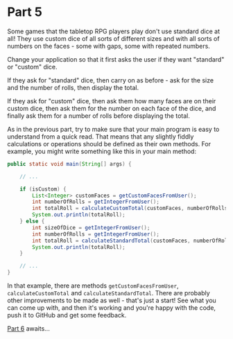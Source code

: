 # Part 5

Some games that the tabletop RPG players play don't use standard dice at all! They use custom dice of all sorts of different sizes and with all sorts of numbers on the faces - some with gaps, some with repeated numbers.

Change your application so that it first asks the user if they want "standard" or "custom" dice. 

If they ask for "standard" dice, then carry on as before - ask for the size and the number of rolls, then display the total.

If they ask for "custom" dice, then ask them how many faces are on their custom dice, then ask them for the number on each face of the dice, and finally ask them for a number of rolls before displaying the total.

As in the previous part, try to make sure that your main program is easy to understand from a quick read. That means that any slightly fiddly calculations or operations should be defined as their own methods. For example, you might write something like this in your main method:

```java
public static void main(String[] args) {

    // ...

    if (isCustom) {
        List<Integer> customFaces = getCustomFacesFromUser();
        int numberOfRolls = getIntegerFromUser();
        int totalRoll = calculateCustomTotal(customFaces, numberOfRolls);
        System.out.println(totalRoll);
    } else {
        int sizeOfDice = getIntegerFromUser();
        int numberOfRolls = getIntegerFromUser();
        int totalRoll = calculateStandardTotal(customFaces, numberOfRolls);
        System.out.println(totalRoll);
    }

    // ...
}
```

In that example, there are methods `getCustomFacesFromUser`, `calculateCustomTotal` and `calculateStandardTotal`. There are probably other improvements to be made as well - that's just a start! See what you can come up with, and then it's working and you're happy with the code, push it to GitHub and get some feedback.

[Part 6](part6.md) awaits...